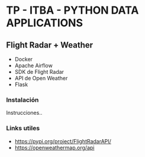 # TP - ITBA - PYTHON DATA APPLICATIONS

## Flight Radar + Weather

+ Docker
+ Apache Airflow
+ SDK de Flight Radar
+ API de Open Weather 
+ Flask 

### Instalación

Instrucciones..

### Links utiles

+ https://pypi.org/project/FlightRadarAPI/
+ https://openweathermap.org/api
